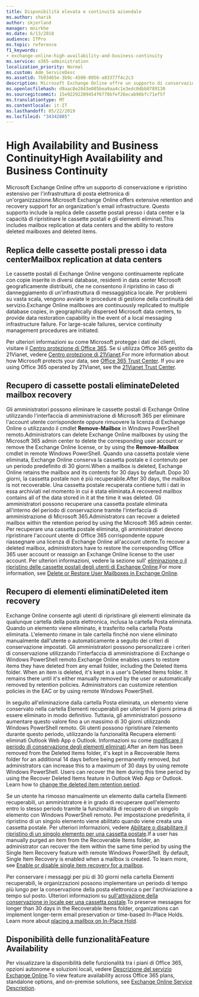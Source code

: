 ```yaml
---
title: Disponibilità elevata e continuità aziendale
ms.author: sharik
author: skjerland
manager: mnirkhe
ms.date: 6/13/2018
audience: ITPro
ms.topic: reference
f1_keywords:
- exchange-online-high-availability-and-business-continuity
ms.service: o365-administration
localization_priority: Normal
ms.custom: Adm_ServiceDesc
ms.assetid: 7b03465e-3b9c-4500-8956-a83377f4c2c3
description: Microsoft Exchange Online offre un supporto di conservazione e ripristino estensivo per l'infrastruttura di posta elettronica di un'organizzazione. Questo supporto include la replica delle cassette postali presso i data center e la capacità di ripristinare le cassette postali e gli elementi eliminati.
ms.openlocfilehash: d9aac8e2843e085bea9aa4c1e3edc0dbb0789130
ms.sourcegitcommit: 15e92292209454f6778bfef26ecab96bfc71ef5f
ms.translationtype: MT
ms.contentlocale: it-IT
ms.lasthandoff: 05/22/2019
ms.locfileid: "34342885"
---
```

# <a name="high-availability-and-business-continuity"></a><span data-ttu-id="522ee-104">High Availability and Business Continuity</span><span class="sxs-lookup"><span data-stu-id="522ee-104">High Availability and Business Continuity</span></span>

<span data-ttu-id="522ee-105">Microsoft Exchange Online offre un supporto di conservazione e ripristino estensivo per l'infrastruttura di posta elettronica di un'organizzazione.</span><span class="sxs-lookup"><span data-stu-id="522ee-105">Microsoft Exchange Online offers extensive retention and recovery support for an organization's email infrastructure.</span></span> <span data-ttu-id="522ee-106">Questo supporto include la replica delle cassette postali presso i data center e la capacità di ripristinare le cassette postali e gli elementi eliminati.</span><span class="sxs-lookup"><span data-stu-id="522ee-106">This includes mailbox replication at data centers and the ability to restore deleted mailboxes and deleted items.</span></span>
  
## <a name="mailbox-replication-at-data-centers"></a><span data-ttu-id="522ee-107">Replica delle cassette postali presso i data center</span><span class="sxs-lookup"><span data-stu-id="522ee-107">Mailbox replication at data centers</span></span>

<span data-ttu-id="522ee-p103">Le cassette postali di Exchange Online vengono continuamente replicate con copie inserite in diversi database, residenti in data center Microsoft geograficamente distribuiti, che ne consentono il ripristino in caso di danneggiamento di un'infrastruttura di messaggistica locale. Per problemi su vasta scala, vengono avviate le procedure di gestione della continuità del servizio.</span><span class="sxs-lookup"><span data-stu-id="522ee-p103">Exchange Online mailboxes are continuously replicated to multiple database copies, in geographically dispersed Microsoft data centers, to provide data restoration capability in the event of a local messaging infrastructure failure. For large-scale failures, service continuity management procedures are initiated.</span></span>
  
<span data-ttu-id="522ee-p104">Per ulteriori informazioni su come Microsoft protegge i dati dei clienti, visitare il [Centro protezione di Office 365](https://go.microsoft.com/fwlink/p/?LinkId=299135). Se si utilizza Office 365 gestito da 21Vianet, vedere [Centro protezione di 21Vianet](http://www.21vbluecloud.com/office365/trustcenter/onlineservices.mdl).</span><span class="sxs-lookup"><span data-stu-id="522ee-p104">For more information about how Microsoft protects your data, see [Office 365 Trust Center](https://go.microsoft.com/fwlink/p/?LinkId=299135). If you are using Office 365 operated by 21Vianet, see the [21Vianet Trust Center](http://www.21vbluecloud.com/office365/trustcenter/onlineservices.mdl).</span></span>
  
## <a name="deleted-mailbox-recovery"></a><span data-ttu-id="522ee-112">Recupero di cassette postali eliminate</span><span class="sxs-lookup"><span data-stu-id="522ee-112">Deleted mailbox recovery</span></span>

<span data-ttu-id="522ee-113">Gli amministratori possono eliminare le cassette postali di Exchange Online utilizzando l'interfaccia di amministrazione di Microsoft 365 per eliminare l'account utente corrispondente oppure rimuovere la licenza di Exchange Online o utilizzando il cmdlet **Remove-Mailbox** in Windows PowerShell remoto.</span><span class="sxs-lookup"><span data-stu-id="522ee-113">Administrators can delete Exchange Online mailboxes by using the Microsoft 365 admin center to delete the corresponding user account or remove the Exchange Online license, or by using the **Remove-Mailbox** cmdlet in remote Windows PowerShell.</span></span> <span data-ttu-id="522ee-114">Quando una cassetta postale viene eliminata, Exchange Online conserva la cassetta postale e il contenuto per un periodo predefinito di 30 giorni.</span><span class="sxs-lookup"><span data-stu-id="522ee-114">When a mailbox is deleted, Exchange Online retains the mailbox and its contents for 30 days by default.</span></span> <span data-ttu-id="522ee-115">Dopo 30 giorni, la cassetta postale non è più recuperabile.</span><span class="sxs-lookup"><span data-stu-id="522ee-115">After 30 days, the mailbox is not recoverable.</span></span> <span data-ttu-id="522ee-116">Una cassetta postale recuperata contiene tutti i dati in essa archiviati nel momento in cui è stata eliminata.</span><span class="sxs-lookup"><span data-stu-id="522ee-116">A recovered mailbox contains all of the data stored in it at the time it was deleted.</span></span> <span data-ttu-id="522ee-117">Gli amministratori possono recuperare una cassetta postale eliminata all'interno del periodo di conservazione tramite l'interfaccia di amministrazione di Microsoft 365.</span><span class="sxs-lookup"><span data-stu-id="522ee-117">Administrators can recover a deleted mailbox within the retention period by using the Microsoft 365 admin center.</span></span> <span data-ttu-id="522ee-118">Per recuperare una cassetta postale eliminata, gli amministratori devono ripristinare l'account utente di Office 365 corrispondente oppure riassegnare una licenza di Exchange Online all'account utente.</span><span class="sxs-lookup"><span data-stu-id="522ee-118">To recover a deleted mailbox, administrators have to restore the corresponding Office 365 user account or reassign an Exchange Online license to the user account.</span></span> <span data-ttu-id="522ee-119">Per ulteriori informazioni, vedere la sezione sull' [eliminazione o il ripristino delle cassette postali degli utenti di Exchange Online](https://go.microsoft.com/fwlink/p/?LinkId=286992).</span><span class="sxs-lookup"><span data-stu-id="522ee-119">For more information, see [Delete or Restore User Mailboxes in Exchange Online](https://go.microsoft.com/fwlink/p/?LinkId=286992).</span></span>
  
## <a name="deleted-item-recovery"></a><span data-ttu-id="522ee-120">Recupero di elementi eliminati</span><span class="sxs-lookup"><span data-stu-id="522ee-120">Deleted item recovery</span></span>

<span data-ttu-id="522ee-p106">Exchange Online consente agli utenti di ripristinare gli elementi eliminate da qualunque cartella della posta elettronica, inclusa la cartella Posta eliminata. Quando un elemento viene eliminato, è trasferito nella cartella Posta eliminata. L'elemento rimane in tale cartella finché non viene eliminato manualmente dall'utente o automaticamente a seguito dei criteri di conservazione impostati. Gli amministratori possono personalizzare i criteri di conservazione utilizzando l'interfaccia di amministrazione di Exchange o Windows PowerShell remoto.</span><span class="sxs-lookup"><span data-stu-id="522ee-p106">Exchange Online enables users to restore items they have deleted from any email folder, including the Deleted Items folder. When an item is deleted, it's kept in a user's Deleted Items folder. It remains there until it's either manually removed by the user or automatically removed by retention policies. Administrators can customize retention policies in the EAC or by using remote Windows PowerShell.</span></span>
  
<span data-ttu-id="522ee-p107">In seguito all'eliminazione dalla cartella Posta eliminata, un elemento viene conservato nella cartella Elementi recuperabili per ulteriori 14 giorni prima di essere eliminato in modo definitivo. Tuttavia, gli amministratori possono aumentare questo valore fino a un massimo di 30 giorni utilizzando Windows PowerShell remoto. Gli utenti possono ripristinare l'elemento durante questo periodo, utilizzando la funzionalità Recupera elementi eliminati Outlook Web App o Outlook. Informazioni su come [modificare il periodo di conservazione degli elementi eliminati](https://go.microsoft.com/fwlink/p/?LinkId=286940).</span><span class="sxs-lookup"><span data-stu-id="522ee-p107">After an item has been removed from the Deleted Items folder, it's kept in a Recoverable Items folder for an additional 14 days before being permanently removed, but administrators can increase this to a maximum of 30 days by using remote Windows PowerShell. Users can recover the item during this time period by using the Recover Deleted Items feature in Outlook Web App or Outlook. Learn how to [change the deleted item retention period](https://go.microsoft.com/fwlink/p/?LinkId=286940).</span></span>
  
<span data-ttu-id="522ee-p108">Se un utente ha rimosso manualmente un elemento dalla cartella Elementi recuperabili, un amministratore è in grado di recuperare quell'elemento entro lo stesso periodo tramite la funzionalità di recupero di un singolo elemento con Windows PowerShell remoto. Per impostazione predefinita, il ripristino di un singolo elemento viene abilitato quando viene creata una cassetta postale. Per ulteriori informazioni, vedere [Abilitare o disabilitare il ripristino di un singolo elemento per una cassetta postale](https://go.microsoft.com/fwlink/p/?LinkID=286941).</span><span class="sxs-lookup"><span data-stu-id="522ee-p108">If a user has manually purged an item from the Recoverable Items folder, an administrator can recover the item within the same time period by using the Single Item Recovery feature with remote Windows PowerShell. By default, Single Item Recovery is enabled when a mailbox is created. To learn more, see [Enable or disable single item recovery for a mailbox](https://go.microsoft.com/fwlink/p/?LinkID=286941).</span></span>
  
<span data-ttu-id="522ee-p109">Per conservare i messaggi per più di 30 giorni nella cartella Elementi recuperabili, le organizzazioni possono implementare un periodo di tempo più lungo per la conservazione della posta elettronica o per l'archiviazione a tempo sul posto. Ulteriori informazioni su [sull'attivazione della conservazione in locale per una cassetta postale](https://go.microsoft.com/fwlink/p/?LinkId=271746).</span><span class="sxs-lookup"><span data-stu-id="522ee-p109">To preserve messages for longer than 30 days in the Recoverable Items folder, organizations can implement longer-term email preservation or time-based In-Place Holds. Learn more about [placing a mailbox on In-Place Hold](https://go.microsoft.com/fwlink/p/?LinkId=271746).</span></span>
  
## <a name="feature-availability"></a><span data-ttu-id="522ee-133">Disponibilità delle funzionalità</span><span class="sxs-lookup"><span data-stu-id="522ee-133">Feature Availability</span></span>

<span data-ttu-id="522ee-134">Per visualizzare la disponibilità delle funzionalità tra i piani di Office 365, opzioni autonome e soluzioni locali, vedere [Descrizione del servizio Exchange Online](exchange-online-service-description.md).</span><span class="sxs-lookup"><span data-stu-id="522ee-134">To view feature availability across Office 365 plans, standalone options, and on-premise solutions, see [Exchange Online Service Description](exchange-online-service-description.md).</span></span>
  

